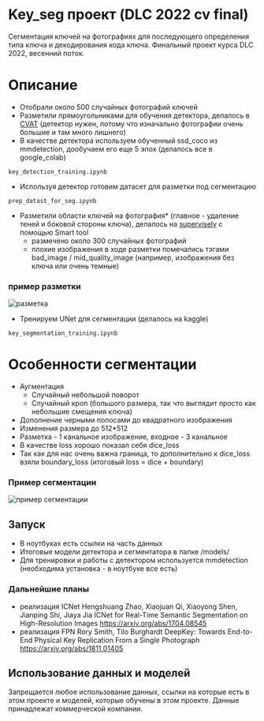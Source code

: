 # Key_seg проект (DLC 2022 cv final)

Сегментация ключей на фотографиях для последующего определения типа ключа и декодирования кода ключа. Финальный проект курса DLC 2022, весенний поток.

# Описание

* Отобрали около 500 случайных фотографий ключей
* Разметили прямоугольниками для обучения детектора, делалось в [CVAT](http://cvat.org) (детектор нужен, потому что изначально фотографии очень большие и там много лишнего)
* В качестве детектора используем обученный ssd_coco из mmdetection, дообучаем его еще 5 эпох (делалось все в google_colab)
```
key_detection_training.ipynb
```
* Используя детектор готовим датасет для разметки под сегментацию
```
prep_datast_for_seg.ipynb
```
* Разметили области ключей на фотография* (главное - удаление теней и боковой стороны ключа), делалось на [supervisely](http://supervise.ly) с помощью Smart tool
    * размечено около 300 случайных фотографий
    * плохие изображения в ходе разметки помечались тэгами bad_image / mid_quality_image (например, изображения без ключа или очень темные)

### пример разметки    
![разметка](https://i.gyazo.com/789b6ea13e3e039076f5a79cd45036f3.png)

* Тренируем UNet для сегментации (делалось на kaggle)
```
key_segmentation_training.ipynb
```

# Особенности сегментации
* Аугментация
    * Случайный небольшой поворот
    * Случайный кроп (большого размера, так что выглядит просто как небольшие смещения ключа)
* Дополнение черными полосами до квадратного изображения
* Изменения размера до 512*512
* Разметка - 1 канальное изображение, входное - 3 канальное
* В качестве loss хорошо показал себя dice_loss
* Так как для нас очень важна граница, то дополнительно к dice_loss взяли boundary_loss (итоговый loss = dice + boundary)

### Пример сегментации
![пример сегментации](https://i.gyazo.com/c98a96734319b42c582f40e52811f657.png)

## Запуск

* В ноутбуках есть ссылки на часть данных
* Итоговые модели детектора и сегментатора в папке /models/
* Для тренировки и работы с детектором используется mmdetection (необходима установка - в ноутбуке все есть)

### Дальнейшие планы
* реализация ICNet 
Hengshuang Zhao, Xiaojuan Qi, Xiaoyong Shen, Jianping Shi, Jiaya Jia
ICNet for Real-Time Semantic Segmentation on High-Resolution Images
https://arxiv.org/abs/1704.08545
* реализация FPN 
Rory Smith, Tilo Burghardt
DeepKey: Towards End-to-End Physical Key Replication From a Single Photograph
https://arxiv.org/abs/1811.01405


## Использование данных и моделей

Запрещается любое использование данных, ссылки на которые есть в этом проекте и моделей, которые обучены в этом проекте. Данные принадлежат коммерческой компании.
